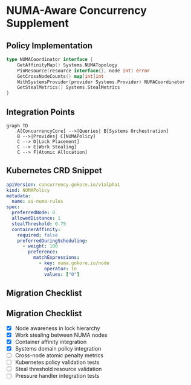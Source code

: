 # NUMA-Aware Concurrency Supplement

## Policy Implementation
```go
type NUMACoordinator interface {
    GetAffinityMap() Systems.NUMATopology
    PinResource(resource interface{}, node int) error
    GetCrossNodeCounts() map[int]int
    WithSystemsProvider(provider Systems.Provider) NUMACoordinator
    GetStealMetrics() Systems.StealMetrics
}
```

## Integration Points
```mermaid
graph TD
    A[ConcurrencyCore] -->|Queries| B[Systems Orchestration]
    B -->|Provides| C[NUMAPolicy]
    C --> D[Lock Placement]
    C --> E[Work Stealing]
    C --> F[Atomic Allocation]
```

## Kubernetes CRD Snippet
```yaml
apiVersion: concurrency.gokore.io/v1alpha1
kind: NUMAPolicy
metadata:
  name: ai-numa-rules
spec:
  preferredNode: 0
  allowedDistance: 1
  stealThreshold: 0.75
  containerAffinity:
    required: false
    preferredDuringScheduling:
      - weight: 100
        preference:
          matchExpressions:
            - key: numa.gokore.io/node
              operator: In
              values: ["0"]
```

## Migration Checklist
## Migration Checklist
- [X] Node awareness in lock hierarchy
- [X] Work stealing between NUMA nodes
- [X] Container affinity integration
- [X] Systems domain policy integration
- [ ] Cross-node atomic penalty metrics
- [ ] Kubernetes policy validation tests
- [ ] Steal threshold resource validation
- [ ] Pressure handler integration tests
